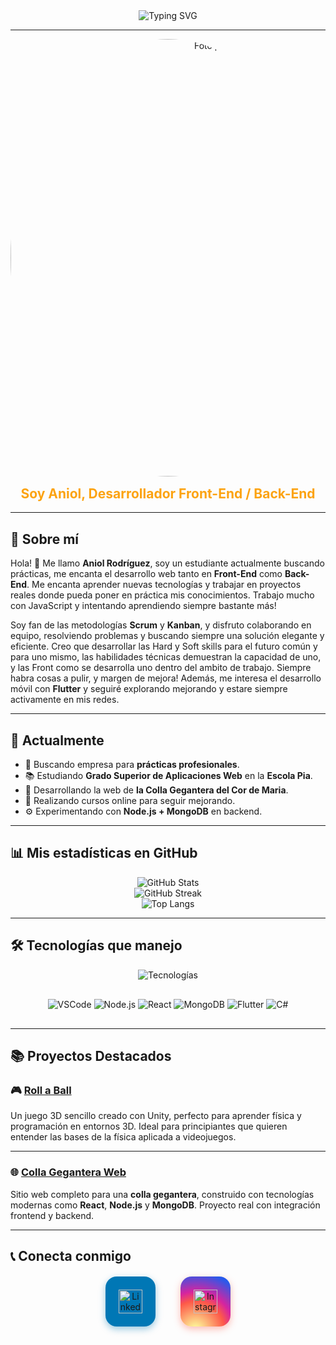 <div align="center" style="display: flex; align-items: center; justify-content: center; gap: 10px;">
<img src="https://readme-typing-svg.herokuapp.com?font=Fira+Code&size=28&pause=1000&color=FFFFFF&center=true&vCenter=true&width=450&lines=Hola+soy+Aniol!;Desarrollador+Front-End,+Desarrollador+Back-End;Front+for+All,+Back+for+one" alt="Typing SVG" />

</div>

---

<div align="center">
<img src="https://github.com/user-attachments/assets/4077611b-ae76-4680-baea-382f0e2bd1e2" alt="Foto perfil elegante" width="700px" style="border-radius: 50%; display: block; margin: 0 auto;" />
  <h2 style="color: #FCA311; margin-top: 15px;">Soy Aniol, Desarrollador Front-End / Back-End</h2>
</div>

---

## 📖 Sobre mí

Hola! 👋 Me llamo **Aniol Rodríguez**, soy un estudiante actualmente buscando prácticas, me encanta el desarrollo web tanto en **Front-End** como **Back-End**. Me encanta aprender nuevas tecnologías y trabajar en proyectos reales donde pueda poner en práctica mis conocimientos. Trabajo mucho con JavaScript y intentando aprendiendo siempre bastante más!

Soy fan de las metodologías **Scrum** y **Kanban**, y disfruto colaborando en equipo, resolviendo problemas y buscando siempre una solución elegante y eficiente. Creo que desarrollar las Hard y Soft skills para el futuro común y para uno mismo, las habilidades técnicas demuestran la capacidad de uno, y las Front como se desarrolla uno dentro del ambito de trabajo. Siempre habra cosas a pulir, y margen de mejora! Además, me interesa el desarrollo móvil con **Flutter** y seguiré explorando mejorando y estare siempre activamente en mis redes.

---

## 🚀 Actualmente

- 🎯 Buscando empresa para **prácticas profesionales**.
- 📚 Estudiando **Grado Superior de Aplicaciones Web** en la **Escola Pia**.
- 🔧 Desarrollando la web de **la Colla Gegantera del Cor de Maria**.
- 🌱 Realizando cursos online para seguir mejorando.
- ⚙️ Experimentando con **Node.js + MongoDB** en backend.

---

## 📊 Mis estadísticas en GitHub

<div align="center">
  <img src="https://github-readme-stats.vercel.app/api?username=DRAKEFISTFIRE&show_icons=true&theme=radical" alt="GitHub Stats" />
  <br/>
  <img src="https://github-readme-streak-stats.herokuapp.com/?user=DRAKEFISTFIRE&theme=radical" alt="GitHub Streak" />
  <br/>
  <img src="https://github-readme-stats.vercel.app/api/top-langs/?username=DRAKEFISTFIRE&layout=compact&theme=radical" alt="Top Langs" />
</div>

---

## 🛠️ Tecnologías que manejo

<p align="center" style="margin-bottom: 30px;">
  <img src="https://skillicons.dev/icons?i=html,css,js,ts,php,react,nodejs,mongodb,flutter,mysql,csharp,git,github,vscode,linux,windows&perline=9" alt="Tecnologías" />
</p>

<p align="center" style="margin-bottom: 30px;">
  <img src="https://img.shields.io/badge/VSCode-007ACC?style=for-the-badge&logo=visual-studio-code&logoColor=white" alt="VSCode" />
  <img src="https://img.shields.io/badge/Node.js-339933?style=for-the-badge&logo=node.js&logoColor=white" alt="Node.js" />
  <img src="https://img.shields.io/badge/React-61DAFB?style=for-the-badge&logo=react&logoColor=black" alt="React" />
  <img src="https://img.shields.io/badge/MongoDB-47A248?style=for-the-badge&logo=mongodb&logoColor=white" alt="MongoDB" />
  <img src="https://img.shields.io/badge/Flutter-02569B?style=for-the-badge&logo=flutter&logoColor=white" alt="Flutter" />
  <img src="https://img.shields.io/badge/C%23-239120?style=for-the-badge&logo=c-sharp&logoColor=white" alt="C#" />
</p>

---

## 📚 Proyectos Destacados

### 🎮 [Roll a Ball](https://github.com/DRAKEFISTFIRE/Roll-a-Ball)

Un juego 3D sencillo creado con Unity, perfecto para aprender física y programación en entornos 3D. Ideal para principiantes que quieren entender las bases de la física aplicada a videojuegos.

---

### 🌐 [Colla Gegantera Web](https://github.com/DRAKEFISTFIRE/Colla-gegantera-web-project)

Sitio web completo para una **colla gegantera**, construido con tecnologías modernas como **React**, **Node.js** y **MongoDB**. Proyecto real con integración frontend y backend.

---

## 📞 Conecta conmigo

<div align="center" style="display: flex; justify-content: center; gap: 40px; margin-top: 20px;">

  <a href="https://www.linkedin.com/in/aniol-rodriguez-530514295/" target="_blank" rel="noopener noreferrer" style="text-decoration: none;">
    <div style="
      width: 80px;
      height: 80px;
      background-color: #0077B5;
      border-radius: 18px;
      box-shadow: 0 4px 12px rgb(0 119 181 / 0.4);
      display: flex;
      align-items: center;
      justify-content: center;
      transition: transform 0.3s ease, box-shadow 0.3s ease;
      cursor: pointer;
    "
    onmouseover="this.style.transform='scale(1.1)'; this.style.boxShadow='0 8px 24px rgb(0 119 181 / 0.6)';"
    onmouseout="this.style.transform='scale(1)'; this.style.boxShadow='0 4px 12px rgb(0 119 181 / 0.4)';"
    >
      <img src="https://raw.githubusercontent.com/rahulbanerjee26/githubAboutMeGenerator/main/icons/linked-in-alt.svg" width="38" alt="LinkedIn" />
    </div>
  </a>

  <a href="https://www.instagram.com/aniolrodriguez_2005/" target="_blank" rel="noopener noreferrer" style="text-decoration: none;">
    <div style="
      width: 80px;
      height: 80px;
      background: radial-gradient(circle at 30% 107%, #fdf497 0%, #fdf497 5%, #fd5949 45%, #d6249f 60%, #285AEB 90%);
      border-radius: 18px;
      box-shadow: 0 4px 12px rgb(253 89 73 / 0.4);
      display: flex;
      align-items: center;
      justify-content: center;
      transition: transform 0.3s ease, box-shadow 0.3s ease;
      cursor: pointer;
    "
    onmouseover="this.style.transform='scale(1.1)'; this.style.boxShadow='0 8px 24px rgb(253 89 73 / 0.6)';"
    onmouseout="this.style.transform='scale(1)'; this.style.boxShadow='0 4px 12px rgb(253 89 73 / 0.4)';"
    >
      <img src="https://raw.githubusercontent.com/rahulbanerjee26/githubAboutMeGenerator/main/icons/instagram.svg" width="38" alt="Instagram" />
    </div>
  </a>

</div>

